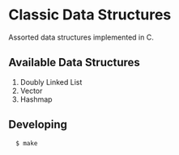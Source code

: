 # Classic Data Structures

Assorted data structures implemented in C.

## Available Data Structures

 1. Doubly Linked List
 2. Vector
 3. Hashmap

## Developing

```sh
  $ make
```
